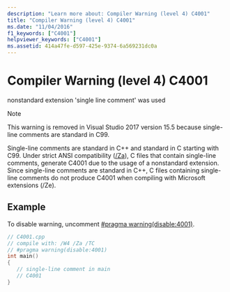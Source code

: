 ```yaml
---
description: "Learn more about: Compiler Warning (level 4) C4001"
title: "Compiler Warning (level 4) C4001"
ms.date: "11/04/2016"
f1_keywords: ["C4001"]
helpviewer_keywords: ["C4001"]
ms.assetid: 414a47fe-d597-425e-9374-6a569231dc0a
---
```

# Compiler Warning (level 4) C4001

nonstandard extension 'single line comment' was used

> [!NOTE]
> This warning is removed in Visual Studio 2017 version 15.5 because single-line comments are standard in C99.

Single-line comments are standard in C++ and standard in C starting with C99.
Under strict ANSI compatibility ([/Za](../../build/reference/za-ze-disable-language-extensions.md)), C files that contain single-line comments, generate C4001 due to the usage of a nonstandard extension. Since single-line comments are standard in C++, C files containing single-line comments do not produce C4001 when compiling with Microsoft extensions (/Ze).

## Example

To disable warning, uncomment [#pragma warning(disable:4001)](../../preprocessor/warning.md).

```cpp
// C4001.cpp
// compile with: /W4 /Za /TC
// #pragma warning(disable:4001)
int main()
{
   // single-line comment in main
   // C4001
}
```
